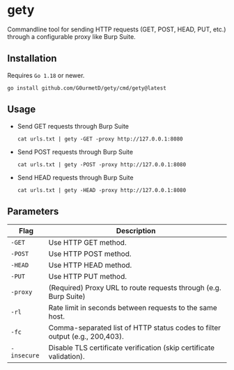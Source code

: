 # gety
Commandline tool for sending HTTP requests (GET, POST, HEAD, PUT, etc.) through a configurable proxy like Burp Suite.

## Installation
Requires `Go 1.18` or newer.

```
go install github.com/G0urmetD/gety/cmd/gety@latest
```

## Usage
- Send GET requests through Burp Suite
  ```
  cat urls.txt | gety -GET -proxy http://127.0.0.1:8080
  ```
- Send POST requests through Burp Suite
  ```
  cat urls.txt | gety -POST -proxy http://127.0.0.1:8080
  ```
- Send HEAD requests through Burp Suite
  ```
  cat urls.txt | gety -HEAD -proxy http://127.0.0.1:8080
  ```

## Parameters
| Flag         | Description                                                             |
|--------------|-------------------------------------------------------------------------|
| `-GET`  | Use HTTP GET method.                                                         |
| `-POST`     | Use HTTP POST method.                                                    |
| `-HEAD`   | Use HTTP HEAD method.                                                      |
| `-PUT`    | Use HTTP PUT method.                                                       |
| `-proxy`    | (Required) Proxy URL to route requests through (e.g. Burp Suite)         |
| `-rl`    | Rate limit in seconds between requests to the same host.                    |
| `-fc`    | Comma-separated list of HTTP status codes to filter output (e.g., 200,403). |
| `-insecure`    | Disable TLS certificate verification (skip certificate validation).   |
